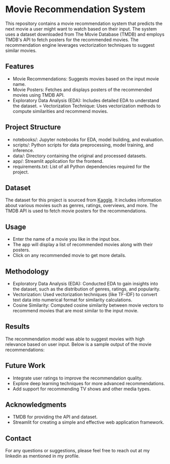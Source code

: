 # Movie Recommendation System
This repository contains a movie recommendation system that predicts the next movie a user might want to watch based on their input. The system uses a dataset downloaded from The Movie Database (TMDB) and employs TMDB's API to fetch posters for the recommended movies. The recommendation engine leverages vectorization techniques to suggest similar movies.

## Features
- Movie Recommendations: Suggests movies based on the input movie name.
- Movie Posters: Fetches and displays posters of the recommended movies using TMDB API.
- Exploratory Data Analysis (EDA): Includes detailed EDA to understand the dataset.
= Vectorization Technique: Uses vectorization methods to compute similarities and recommend movies.
## Project Structure
- notebooks/: Jupyter notebooks for EDA, model building, and evaluation.
- scripts/: Python scripts for data preprocessing, model training, and inference.
- data/: Directory containing the original and processed datasets.
- app/: Streamlit application for the frontend.
- requirements.txt: List of all Python dependencies required for the project.
## Dataset
The dataset for this project is sourced from [Kaggle]('https://www.kaggle.com/datasets/tmdb/tmdb-movie-metadata'). It includes information about various movies such as genres, ratings, overviews, and more. The TMDB API is used to fetch movie posters for the recommendations.
## Usage
- Enter the name of a movie you like in the input box.
- The app will display a list of recommended movies along with their posters.
- Click on any recommended movie to get more details.
## Methodology
- Exploratory Data Analysis (EDA): Conducted EDA to gain insights into the dataset, such as the distribution of genres, ratings, and popularity.
- Vectorization: Used vectorization techniques (like TF-IDF) to convert text data into numerical format for similarity calculations.
- Cosine Similarity: Computed cosine similarity between movie vectors to recommend movies that are most similar to the input movie.
## Results
The recommendation model was able to suggest movies with high relevance based on user input. Below is a sample output of the movie recommendations:


## Future Work
- Integrate user ratings to improve the recommendation quality.
- Explore deep learning techniques for more advanced recommendations.
- Add support for recommending TV shows and other media types.
## Acknowledgments
- TMDB for providing the API and dataset.
- Streamlit for creating a simple and effective web application framework.

## Contact
For any questions or suggestions, please feel free to reach out at my linkedin as mentioned in my profile.

